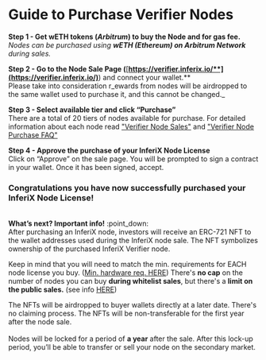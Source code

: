 # Guide to Purchase Verifier Nodes

**Step 1 - Get wETH tokens (**_**Arbitrum**_**) to buy the Node and for gas fee.**\
_Nodes can be purchased using **wETH (Ethereum) on Arbitrum Network** during sales._



**Step 2 - Go to the Node Sale Page (**[**https://verifier.inferix.io/**](https://verifier.inferix.io/)**) and connect your wallet.**  \
Please take into consideration r_ewards from nodes will be airdropped to the same wallet used to purchase it, and this cannot be changed._



**Step 3 - Select available tier and click “Purchase”**\
There are a total of 20 tiers of nodes available for purchase.  For detailed information about each node read ["Verifier Node Sales"](./) and ["Verifier Node Purchase FAQ"](verifier-node-purchase-faq.md)



**Step 4 - Approve the purchase of your InferiX Node License**\
Click on “Approve” on the sale page. You will be prompted to sign a contract in your wallet. Once it has been signed, accept.

### **Congratulations you have now successfully purchased your InferiX Node License!**

\
**What’s next? Important info!**  :point\_down:\
After purchasing an InferiX node, investors will receive an ERC-721 NFT to the wallet addresses used during the InferiX node sale. The NFT symbolizes ownership of the purchased InferiX Verifier node.&#x20;

Keep in mind that you will need to match the min. requirements for EACH node license you buy.  ([Min. hardware req. ](../../inferix-whitepaper/appendix-c-hardware-requirements-for-nodes.md)[HERE](../../inferix-whitepaper/appendix.md)) There's **no cap** on the number of nodes you can buy **during whitelist sales**, but there's a **limit on the public sales.** (see info [HERE](./))&#x20;

The NFTs will be airdropped to buyer wallets directly at a later date. There's no claiming process. The NFTs will be non-transferable for the first year after the node sale. \
\
Nodes will be locked for a period of **a year** after the sale. After this lock-up period, you’ll be able to transfer or sell your node on the secondary market.
